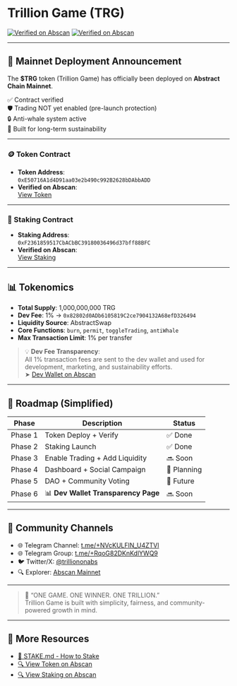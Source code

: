 # Trillion Game (TRG)

[![Verified on Abscan](https://img.shields.io/badge/Abscan-Token--Verified-brightgreen?style=flat-square&logo=vercel)](https://abscan.org/address/0xE50716A1d4D91aa03e2b490c992B2628bDAbbADD)
[![Verified on Abscan](https://img.shields.io/badge/Abscan-Staking--Verified-blue?style=flat-square&logo=vercel)](https://abscan.org/address/0xF2361859517CbACbBC39180036496d37bff88BFC)

---

## 📣 Mainnet Deployment Announcement

The **$TRG** token (Trillion Game) has officially been deployed on **Abstract Chain Mainnet**.

✅ Contract verified  
🛡️ Trading NOT yet enabled (pre-launch protection)  
🔒 Anti-whale system active  
🧠 Built for long-term sustainability

---

### 🪙 Token Contract

- **Token Address**:  
  `0xE50716A1d4D91aa03e2b490c992B2628bDAbbADD`
- **Verified on Abscan**:  
  [View Token](https://abscan.org/address/0xE50716A1d4D91aa03e2b490c992B2628bDAbbADD)

---

### 🏦 Staking Contract

- **Staking Address**:  
  `0xF2361859517CbACbBC39180036496d37bff88BFC`
- **Verified on Abscan**:  
  [View Staking](https://abscan.org/address/0xF2361859517CbACbBC39180036496d37bff88BFC)

---

## 📊 Tokenomics

- **Total Supply**: 1,000,000,000 TRG
- **Dev Fee**: 1% → `0x82802d0ADb6105819C2ce7904132A68efD326494`
- **Liquidity Source**: AbstractSwap
- **Core Functions**: `burn`, `permit`, `toggleTrading`, `antiWhale`
- **Max Transaction Limit**: 1% per transfer

> 💡 **Dev Fee Transparency**:  
> All 1% transaction fees are sent to the dev wallet and used for development, marketing, and sustainability efforts.  
> ➤ [Dev Wallet on Abscan](https://abscan.org/address/0x82802d0ADb6105819C2ce7904132A68efD326494)

---

## 📌 Roadmap (Simplified)

| Phase    | Description                          | Status     |
|----------|--------------------------------------|------------|
| Phase 1  | Token Deploy + Verify                | ✅ Done     |
| Phase 2  | Staking Launch                       | ✅ Done     |
| Phase 3  | Enable Trading + Add Liquidity       | 🔜 Soon     |
| Phase 4  | Dashboard + Social Campaign          | 🧠 Planning |
| Phase 5  | DAO + Community Voting               | 🔄 Future   |
| Phase 6  | 📊 **Dev Wallet Transparency Page**   | 🔜 Soon     |

---

## 💬 Community Channels

- 🌐 Telegram Channel: [t.me/+NVcKULFlN_U4ZTVl](https://t.me/+NVcKULFlN_U4ZTVl)
- 🌐 Telegram Group: [t.me/+RqoG82DKnKdlYWQ9](https://t.me/+RqoG82DKnKdlYWQ9)
- 🐦 Twitter/X: [@trilliononabs](https://x.com/trilliononabs)
- 🔍 Explorer: [Abscan Mainnet](https://abscan.org)

---

> 🧠 “ONE GAME. ONE WINNER. ONE TRILLION.”  
> Trillion Game is built with simplicity, fairness, and community-powered growth in mind.

---

## 📖 More Resources

- [📖 STAKE.md - How to Stake](./STAKE.md)
- [🔍 View Token on Abscan](https://abscan.org/address/0xE50716A1d4D91aa03e2b490c992B2628bDAbbADD)
- [🔍 View Staking on Abscan](https://abscan.org/address/0xF2361859517CbACbBC39180036496d37bff88BFC)
